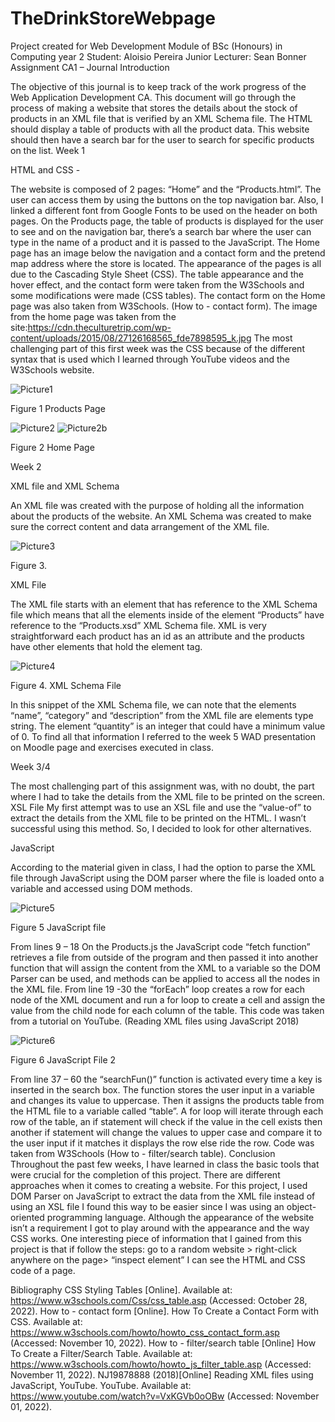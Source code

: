 # TheDrinkStoreWebpage
Project created for Web Development Module of BSc (Honours) in Computing year 2
Student: Aloisio Pereira Junior
Lecturer: Sean Bonner
Assignment CA1 – Journal
Introduction

The objective of this journal is to keep track of the work progress of the Web Application Development CA. This document will go through the process of making a website that stores the details about the stock of products in an XML file that is verified by an XML Schema file. The HTML should display a table of products with all the product data. This website should then have a search bar for the user to search for specific products on the list.
Week 1

HTML and CSS -

The website is composed of 2 pages: “Home” and the “Products.html”. The user can access them by using the buttons on the top navigation bar. Also, I linked a different font from Google Fonts to be used on the header on both pages. 
On the Products page, the table of products is displayed for the user to see and on the navigation bar, there’s a search bar where the user can type in the name of a product and it is passed to the JavaScript.
The Home page has an image below the navigation and a contact form and the pretend map address where the store is located.
The appearance of the pages is all due to the Cascading Style Sheet (CSS). The table appearance and the hover effect, and the contact form were taken from the W3Schools and some modifications were made (CSS tables). The contact form on the Home page was also taken from W3Schools. (How to - contact form). The image from the home page was taken from the site:<https://cdn.theculturetrip.com/wp-content/uploads/2015/08/27126168565_fde7898595_k.jpg>
The most challenging part of this first week was the CSS because of the different syntax that is used which I learned through YouTube videos and the W3Schools website.

 

![Picture1](https://github.com/AloisioPjr/TheDrinkStoreWebpage/assets/22481231/d0489276-ebb1-4106-8e61-dc4d6ec27dcd)
  
Figure 1 Products Page

![Picture2](https://github.com/AloisioPjr/TheDrinkStoreWebpage/assets/22481231/2ed776c0-7499-4845-9f4d-26c0f8cec199)
![Picture2b](https://github.com/AloisioPjr/TheDrinkStoreWebpage/assets/22481231/e36e1efa-3141-4f77-88dd-e199290116f0)

Figure 2 Home Page

Week 2

XML file and XML Schema 

An XML file was created with the purpose of holding all the information about the products of the website. An XML Schema was created to make sure the correct content and data arrangement of the XML file.

![Picture3](https://github.com/AloisioPjr/TheDrinkStoreWebpage/assets/22481231/453ff1fa-28b8-40ee-a04b-decd9bc2ee12)

Figure 3.  

XML File

The XML file starts with an element that has reference to the XML Schema file which means that all the elements inside of the element “Products” have reference to the “Products.xsd” XML Schema file.
XML is very straightforward each product has an id as an attribute and the products have other elements that hold the element tag.

![Picture4](https://github.com/AloisioPjr/TheDrinkStoreWebpage/assets/22481231/5161ddd1-4b0d-4d51-9904-b22b9faead66)

Figure 4. XML Schema File

In this snippet of the XML Schema file, we can note that the elements “name”, “category” and “description” from the XML file are elements type string. The element “quantity” is an integer that could have a minimum value of 0. To find all that information I referred to the week 5 WAD presentation on Moodle page and exercises executed in class.

Week 3/4

The most challenging part of this assignment was, with no doubt, the part where I had to take the details from the XML file to be printed on the screen. 
XSL File
My first attempt was to use an XSL file and use the “value-of” to extract the details from the XML file to be printed on the HTML. I wasn’t successful using this method. So, I decided to look for other alternatives.

JavaScript

According to the material given in class, I had the option to parse the XML file through JavaScript using the DOM parser where the file is loaded onto a variable and accessed using  DOM methods.

![Picture5](https://github.com/AloisioPjr/TheDrinkStoreWebpage/assets/22481231/0ea1c16f-f0d1-4ee0-b96d-8d05d4f59375)

Figure 5 JavaScript file

From lines 9 – 18 On the Products.js the JavaScript code “fetch function” retrieves a file from outside of the program and then passed it into another function that will assign the content from the XML to a variable so the DOM Parser can be used, and methods can be applied to access all the nodes in the XML file.
From line 19 -30 the “forEach” loop creates a row for each node of the XML document and run a for loop to create a cell and assign the value from the child node for each column of the table.
This code was taken from a tutorial on YouTube. (Reading XML files using JavaScript 2018)

![Picture6](https://github.com/AloisioPjr/TheDrinkStoreWebpage/assets/22481231/ad619888-4ffb-40c3-ad9c-d592f8aaa8e8)

Figure 6 JavaScript File 2

From line 37 – 60 the “searchFun()” function is activated every time a key is inserted in the search box. The function stores the user input in a variable and changes its value to uppercase. Then it assigns the products table from the HTML file to a variable called “table”. 
A for loop will iterate through each row of the table, an if statement will check if the value in the cell exists then another if statement will change the values to upper case and compare it to the user input if it matches it displays the row else ride the row. Code was taken from W3Schools (How to - filter/search table).
Conclusion
Throughout the past few weeks, I have learned in class the basic tools that were crucial for the completion of this project. There are different approaches when it comes to creating a website. For this project, I used DOM Parser on JavaScript to extract the data from the XML file instead of using an XSL file I found this way to be easier since I was using an object-oriented programming language.
Although the appearance of the website isn’t a requirement I got to play around with the appearance and the way CSS works. One interesting piece of information that I gained from this project is that if follow the steps: go to a random website > right-click anywhere on the page> “inspect element” I can see the HTML and CSS code of a page.

Bibliography
CSS Styling Tables [Online]. Available at: https://www.w3schools.com/Css/css_table.asp (Accessed:  October 28, 2022).
How to - contact form [Online]. How To Create a Contact Form with CSS. Available at: https://www.w3schools.com/howto/howto_css_contact_form.asp (Accessed: November 10, 2022). 
How to - filter/search table [Online] How To Create a Filter/Search Table. Available at: https://www.w3schools.com/howto/howto_js_filter_table.asp (Accessed: November 11, 2022). 
NJ19878888 (2018)[Online] Reading XML files using JavaScript, YouTube. YouTube. Available at: https://www.youtube.com/watch?v=VxKGVb0oOBw (Accessed: November 01, 2022). 


